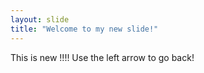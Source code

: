 ```yaml
---
layout: slide
title: "Welcome to my new slide!"
---
```

This is new !!!!
Use the left arrow to go back!
